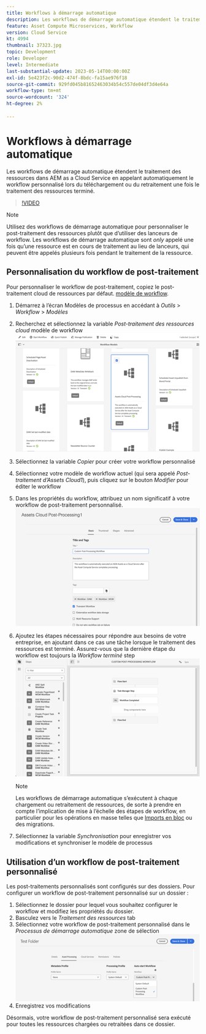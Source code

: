 ```yaml
---
title: Workflows à démarrage automatique
description: Les workflows de démarrage automatique étendent le traitement des ressources en appelant automatiquement le workflow personnalisé lors du chargement ou du retraitement.
feature: Asset Compute Microservices, Workflow
version: Cloud Service
kt: 4994
thumbnail: 37323.jpg
topic: Development
role: Developer
level: Intermediate
last-substantial-update: 2023-05-14T00:00:00Z
exl-id: 5e423f2c-90d2-474f-8bdc-fa15ae976f18
source-git-commit: 929fd045b81652463034b54c557de04df3d4e64a
workflow-type: tm+mt
source-wordcount: '324'
ht-degree: 2%

---
```


# Workflows à démarrage automatique

Les workflows de démarrage automatique étendent le traitement des ressources dans AEM as a Cloud Service en appelant automatiquement le workflow personnalisé lors du téléchargement ou du retraitement une fois le traitement des ressources terminé.

>[!VIDEO](https://video.tv.adobe.com/v/37323?quality=12&learn=on)

>[!NOTE]
>
>Utilisez des workflows de démarrage automatique pour personnaliser le post-traitement des ressources plutôt que d’utiliser des lanceurs de workflow. Les workflows de démarrage automatique sont _only_ appelé une fois qu’une ressource est en cours de traitement au lieu de lanceurs, qui peuvent être appelés plusieurs fois pendant le traitement de la ressource.

## Personnalisation du workflow de post-traitement

Pour personnaliser le workflow de post-traitement, copiez le post-traitement cloud de ressources par défaut. [modèle de workflow](../../foundation/workflow/use-the-workflow-editor.md).

1. Démarrez à l’écran Modèles de processus en accédant à _Outils_ > _Workflow_ > _Modèles_
2. Recherchez et sélectionnez la variable _Post-traitement des ressources cloud_ modèle de workflow<br/>
   ![Sélection du modèle de workflow de post-traitement d’Assets Cloud](assets/auto-start-workflow-select-workflow.png)
3. Sélectionnez la variable _Copier_ pour créer votre workflow personnalisé
4. Sélectionnez votre modèle de workflow actuel (qui sera appelé _Post-traitement d’Assets Cloud1_), puis cliquez sur le bouton _Modifier_ pour éditer le workflow
5. Dans les propriétés du workflow, attribuez un nom significatif à votre workflow de post-traitement personnalisé.<br/>
   ![Modification du nom](assets/auto-start-workflow-change-name.png)
6. Ajoutez les étapes nécessaires pour répondre aux besoins de votre entreprise, en ajoutant dans ce cas une tâche lorsque le traitement des ressources est terminé. Assurez-vous que la dernière étape du workflow est toujours la _Workflow terminé_ step<br/>
   ![Ajouter des étapes de processus](assets/auto-start-workflow-customize-steps.png)

   >[!NOTE]
   >
   >Les workflows de démarrage automatique s’exécutent à chaque chargement ou retraitement de ressources, de sorte à prendre en compte l’implication de mise à l’échelle des étapes de workflow, en particulier pour les opérations en masse telles que [Imports en bloc](../../cloud-service/migration/bulk-import.md) ou des migrations.

7. Sélectionnez la variable _Synchronisation_ pour enregistrer vos modifications et synchroniser le modèle de processus

## Utilisation d’un workflow de post-traitement personnalisé

Les post-traitements personnalisés sont configurés sur des dossiers. Pour configurer un workflow de post-traitement personnalisé sur un dossier :

1. Sélectionnez le dossier pour lequel vous souhaitez configurer le workflow et modifiez les propriétés du dossier.
2. Basculez vers le _Traitement des ressources_ tab
3. Sélectionnez votre workflow de post-traitement personnalisé dans le _Processus de démarrage automatique_ zone de sélection<br/>
   ![Définition du workflow de post-traitement](assets/auto-start-workflow-set-workflow.png)
4. Enregistrez vos modifications

Désormais, votre workflow de post-traitement personnalisé sera exécuté pour toutes les ressources chargées ou retraitées dans ce dossier.
